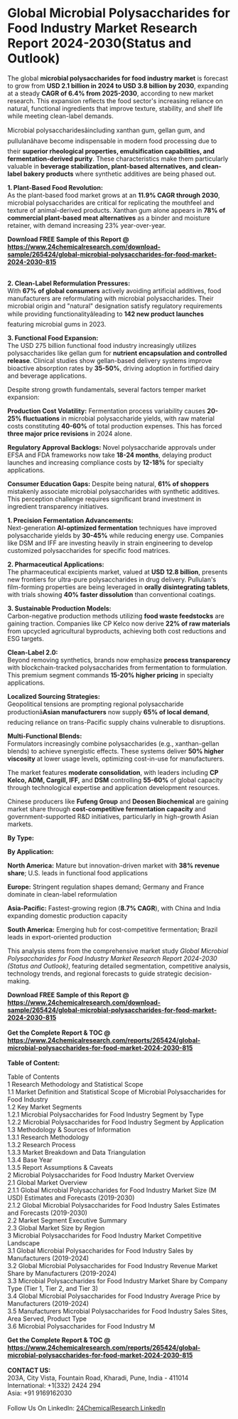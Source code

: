 <h1>Global Microbial Polysaccharides for Food Industry Market Research Report 2024-2030(Status and Outlook)</h1><p>The global <strong>microbial polysaccharides for food industry market</strong> is forecast to grow from <strong>USD 2.1 billion in 2024 to USD 3.8 billion by 2030</strong>, expanding at a steady <strong>CAGR of 6.4% from 2025-2030</strong>, according to new market research. This expansion reflects the food sector's increasing reliance on natural, functional ingredients that improve texture, stability, and shelf life while meeting clean-label demands.</p><p>Microbial polysaccharidesâincluding xanthan gum, gellan gum, and pullulanâhave become indispensable in modern food processing due to their <strong>superior rheological properties, emulsification capabilities, and fermentation-derived purity</strong>. These characteristics make them particularly valuable in <strong>beverage stabilization, plant-based alternatives, and clean-label bakery products</strong> where synthetic additives are being phased out.</p><p><strong>1. Plant-Based Food Revolution:</strong><br>
As the plant-based food market grows at an <strong>11.9% CAGR through 2030</strong>, microbial polysaccharides are critical for replicating the mouthfeel and texture of animal-derived products. Xanthan gum alone appears in <strong>78% of commercial plant-based meat alternatives</strong> as a binder and moisture retainer, with demand increasing 23% year-over-year.</p><div><b>Download FREE Sample of this Report @ 
            <a href="https://www.24chemicalresearch.com/download-sample/265424/global-microbial-polysaccharides-for-food-market-2024-2030-815">
            https://www.24chemicalresearch.com/download-sample/265424/global-microbial-polysaccharides-for-food-market-2024-2030-815</a></b></div><br><p><strong>2. Clean-Label Reformulation Pressures:</strong><br>
With <strong>67% of global consumers</strong> actively avoiding artificial additives, food manufacturers are reformulating with microbial polysaccharides. Their microbial origin and "natural" designation satisfy regulatory requirements while providing functionalityâleading to <strong>142 new product launches</strong> featuring microbial gums in 2023.</p><p><strong>3. Functional Food Expansion:</strong><br>
The USD 275 billion functional food industry increasingly utilizes polysaccharides like gellan gum for <strong>nutrient encapsulation and controlled release</strong>. Clinical studies show gellan-based delivery systems improve bioactive absorption rates by <strong>35-50%</strong>, driving adoption in fortified dairy and beverage applications.</p><p>Despite strong growth fundamentals, several factors temper market expansion:</p><p><strong>Production Cost Volatility:</strong> Fermentation process variability causes <strong>20-25% fluctuations</strong> in microbial polysaccharide yields, with raw material costs constituting <strong>40-60%</strong> of total production expenses. This has forced <strong>three major price revisions</strong> in 2024 alone.</p><p><strong>Regulatory Approval Backlogs:</strong> Novel polysaccharide approvals under EFSA and FDA frameworks now take <strong>18-24 months</strong>, delaying product launches and increasing compliance costs by <strong>12-18%</strong> for specialty applications.</p><p><strong>Consumer Education Gaps:</strong> Despite being natural, <strong>61% of shoppers</strong> mistakenly associate microbial polysaccharides with synthetic additives. This perception challenge requires significant brand investment in ingredient transparency initiatives.</p><p><strong>1. Precision Fermentation Advancements:</strong><br>
Next-generation <strong>AI-optimized fermentation</strong> techniques have improved polysaccharide yields by <strong>30-45%</strong> while reducing energy use. Companies like DSM and IFF are investing heavily in strain engineering to develop customized polysaccharides for specific food matrices.</p><p><strong>2. Pharmaceutical Applications:</strong><br>
The pharmaceutical excipients market, valued at <strong>USD 12.8 billion</strong>, presents new frontiers for ultra-pure polysaccharides in drug delivery. Pullulan's film-forming properties are being leveraged in <strong>orally disintegrating tablets</strong>, with trials showing <strong>40% faster dissolution</strong> than conventional coatings.</p><p><strong>3. Sustainable Production Models:</strong><br>
Carbon-negative production methods utilizing <strong>food waste feedstocks</strong> are gaining traction. Companies like CP Kelco now derive <strong>22% of raw materials</strong> from upcycled agricultural byproducts, achieving both cost reductions and ESG targets.</p><p><strong>Clean-Label 2.0:</strong><br>
	Beyond removing synthetics, brands now emphasize <strong>process transparency</strong> with blockchain-tracked polysaccharides from fermentation to formulation. This premium segment commands <strong>15-20% higher pricing</strong> in specialty applications.</p><p><strong>Localized Sourcing Strategies:</strong><br>
	Geopolitical tensions are prompting regional polysaccharide productionâ<strong>Asian manufacturers</strong> now supply <strong>65% of local demand</strong>, reducing reliance on trans-Pacific supply chains vulnerable to disruptions.</p><p><strong>Multi-Functional Blends:</strong><br>
	Formulators increasingly combine polysaccharides (e.g., xanthan-gellan blends) to achieve synergistic effects. These systems deliver <strong>50% higher viscosity</strong> at lower usage levels, optimizing cost-in-use for manufacturers.</p><p>The market features <strong>moderate consolidation</strong>, with leaders including <strong>CP Kelco, ADM, Cargill, IFF,</strong> and <strong>DSM</strong> controlling <strong>55-60%</strong> of global capacity through technological expertise and application development resources.</p><p>Chinese producers like <strong>Fufeng Group</strong> and <strong>Deosen Biochemical</strong> are gaining market share through <strong>cost-competitive fermentation capacity</strong> and government-supported R&amp;D initiatives, particularly in high-growth Asian markets.</p><p><strong>By Type:</strong></p><p><strong>By Application:</strong></p><p><strong>North America:</strong> Mature but innovation-driven market with <strong>38% revenue share</strong>; U.S. leads in functional food applications</p><p><strong>Europe:</strong> Stringent regulation shapes demand; Germany and France dominate in clean-label reformulation</p><p><strong>Asia-Pacific:</strong> Fastest-growing region (<strong>8.7% CAGR</strong>), with China and India expanding domestic production capacity</p><p><strong>South America:</strong> Emerging hub for cost-competitive fermentation; Brazil leads in export-oriented production</p><p>This analysis stems from the comprehensive market study <em>Global Microbial Polysaccharides for Food Industry Market Research Report 2024-2030 (Status and Outlook)</em>, featuring detailed segmentation, competitive analysis, technology trends, and regional forecasts to guide strategic decision-making.</p><div><b>Download FREE Sample of this Report @ 
            <a href="https://www.24chemicalresearch.com/download-sample/265424/global-microbial-polysaccharides-for-food-market-2024-2030-815">
            https://www.24chemicalresearch.com/download-sample/265424/global-microbial-polysaccharides-for-food-market-2024-2030-815</a></b></div><br><div><b>Get the Complete Report & TOC @ 
            <a href="https://www.24chemicalresearch.com/reports/265424/global-microbial-polysaccharides-for-food-market-2024-2030-815">
            https://www.24chemicalresearch.com/reports/265424/global-microbial-polysaccharides-for-food-market-2024-2030-815</a></b></div><br>
            <b>Table of Content:</b><p>Table of Contents<br />
1 Research Methodology and Statistical Scope<br />
1.1 Market Definition and Statistical Scope of Microbial Polysaccharides for Food Industry<br />
1.2 Key Market Segments<br />
1.2.1 Microbial Polysaccharides for Food Industry Segment by Type<br />
1.2.2 Microbial Polysaccharides for Food Industry Segment by Application<br />
1.3 Methodology & Sources of Information<br />
1.3.1 Research Methodology<br />
1.3.2 Research Process<br />
1.3.3 Market Breakdown and Data Triangulation<br />
1.3.4 Base Year<br />
1.3.5 Report Assumptions & Caveats<br />
2 Microbial Polysaccharides for Food Industry Market Overview<br />
2.1 Global Market Overview<br />
2.1.1 Global Microbial Polysaccharides for Food Industry Market Size (M USD) Estimates and Forecasts (2019-2030)<br />
2.1.2 Global Microbial Polysaccharides for Food Industry Sales Estimates and Forecasts (2019-2030)<br />
2.2 Market Segment Executive Summary<br />
2.3 Global Market Size by Region<br />
3 Microbial Polysaccharides for Food Industry Market Competitive Landscape<br />
3.1 Global Microbial Polysaccharides for Food Industry Sales by Manufacturers (2019-2024)<br />
3.2 Global Microbial Polysaccharides for Food Industry Revenue Market Share by Manufacturers (2019-2024)<br />
3.3 Microbial Polysaccharides for Food Industry Market Share by Company Type (Tier 1, Tier 2, and Tier 3)<br />
3.4 Global Microbial Polysaccharides for Food Industry Average Price by Manufacturers (2019-2024)<br />
3.5 Manufacturers Microbial Polysaccharides for Food Industry Sales Sites, Area Served, Product Type<br />
3.6 Microbial Polysaccharides for Food Industry M</p><div><b>Get the Complete Report & TOC @ 
            <a href="https://www.24chemicalresearch.com/reports/265424/global-microbial-polysaccharides-for-food-market-2024-2030-815">
            https://www.24chemicalresearch.com/reports/265424/global-microbial-polysaccharides-for-food-market-2024-2030-815</a></b></div><br><b>CONTACT US:</b><br>
            203A, City Vista, Fountain Road, Kharadi, Pune, India - 411014<br>
            International: +1(332) 2424 294<br>
            Asia: +91 9169162030 <br><br>
            Follow Us On LinkedIn: <a href="https://www.linkedin.com/company/24chemicalresearch/">24ChemicalResearch LinkedIn</a>